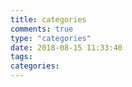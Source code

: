 ```yaml
---
title: categories
comments: true
type: "categories"
date: 2018-08-15 11:33:40
tags:
categories:
---
```

